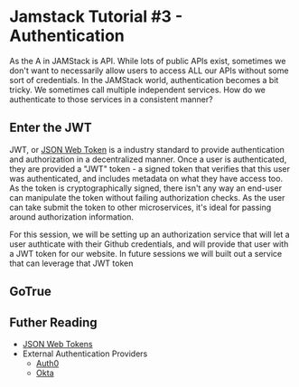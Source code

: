 # Jamstack Tutorial #3 - Authentication

As the A in JAMStack is API.  While lots of public APIs exist, sometimes we don't want to necessarily allow users to access ALL our APIs without some sort of credentials.  In the JAMStack world, authentication becomes a bit tricky.  We sometimes call multiple independent services.  How do we authenticate to those services in a consistent manner?

## Enter the JWT

JWT, or [JSON Web Token](https://jwt.io/) is a industry standard to provide authentication and authorization in a decentralized manner.  Once a user is authenticated, they are provided a "JWT" token - a signed token that verifies that this user was authenticated, and includes metadata on what they have access too.  As the token is cryptographically signed, there isn't any way an end-user can manipulate the token without failing authorization checks.  As the user can take submit the token to other microservices, it's ideal for passing around authorization information.

For this session, we will be setting up an authorization service that will let a user authticate with their Github credentials, and will provide that user with a JWT token for our website.  In future sessions we will built out a service that can leverage that JWT token

## GoTrue

## Futher Reading

- [JSON Web Tokens](https://jwt.io/)
- External Authentication Providers
  - [Auth0](https://auth0.com/)
  - [Okta](https://www.okta.com/)